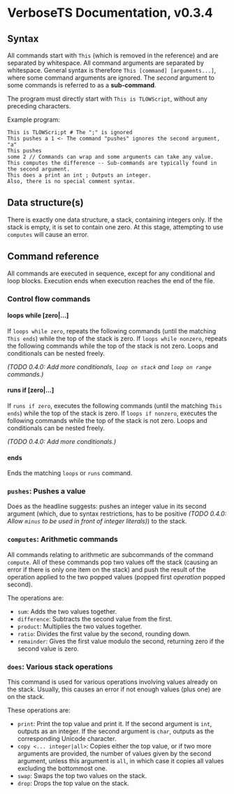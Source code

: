 # VerboseTS Documentation, v0.3.4

## Syntax
All commands start with `This` (which is removed in the reference) and are separated by whitespace. All command arguments are separated by whitespace. General syntax is therefore `This [command] [arguments...]`, where some command arguments are ignored. The *second* argument to some commands is referred to as a **sub-command**.

The program must directly start with `This is TLOWScript`, without any preceding characters.

Example program:
```
This is TLOWScri;pt # The ";" is ignored
This pushes a 1 <- The command "pushes" ignores the second argument, "a"
This pushes 
some 2 // Commands can wrap and some arguments can take any value.
This computes the difference -- Sub-commands are typically found in the second argument.
This does a print an int ; Outputs an integer.
Also, there is no special comment syntax.
```

## Data structure(s)
There is exactly one data structure, a stack, containing integers only. If the stack is empty, it is set to contain one zero. At this stage, attempting to use `computes` will cause an error.

## Command reference

All commands are executed in sequence, except for any conditional and loop blocks. Execution ends when execution reaches the end of the file.

### Control flow commands

#### loops while [zero|...]
If `loops while zero`, repeats the following commands (until the matching `This ends`) while the top of the stack is zero. If `loops while nonzero`, repeats the following commands while the top of the stack is not zero. Loops and conditionals can be nested freely.

*(TODO 0.4.0: Add more conditionals, `loop on stack` and `loop on range` commands.)*

#### runs if [zero|...]
If `runs if zero`, executes the following commands (until the matching `This ends`) while the top of the stack is zero. If `loops if nonzero`, executes the following commands while the top of the stack is not zero. Loops and conditionals can be nested freely.

*(TODO 0.4.0: Add more conditionals.)*

#### ends
Ends the matching `loops` or `runs` command.

### `pushes`: Pushes a value

Does as the headline suggests: pushes an integer value in its second argument (which, due to syntax restrictions, has to be positive *(TODO 0.4.0: Allow `minus` to be used in front of integer literals)*) to the stack.

### `computes`: Arithmetic commands

All commands relating to arithmetic are subcommands of the command `compute`. All of these commands pop two values off the stack (causing an error if there is only one item on the stack) and push the result of the operation applied to the two popped values (popped first *operation* popped second).

The operations are:

* `sum`: Adds the two values together.
* `difference`: Subtracts the second value from the first.
* `product`: Multiplies the two values together.
* `ratio`: Divides the first value by the second, rounding down.
* `remainder`: Gives the first value modulo the second, returning zero if the second value is zero.

### `does`: Various stack operations

This command is used for various operations involving values already on the stack. Usually, this causes an error if not enough values (plus one) are on the stack.

These operations are:

* `print`: Print the top value and print it. If the second argument is `int`, outputs as an integer. If the second argument is `char`, outputs as the corresponding Unicode character.
* `copy <... integer|all>`: Copies either the top value, or if two more arguments are provided, the number of values given by the second argument, unless this argument is `all`, in which case it copies all values excluding the bottommost one.
* `swap`: Swaps the top two values on the stack.
* `drop`: Drops the top value on the stack.